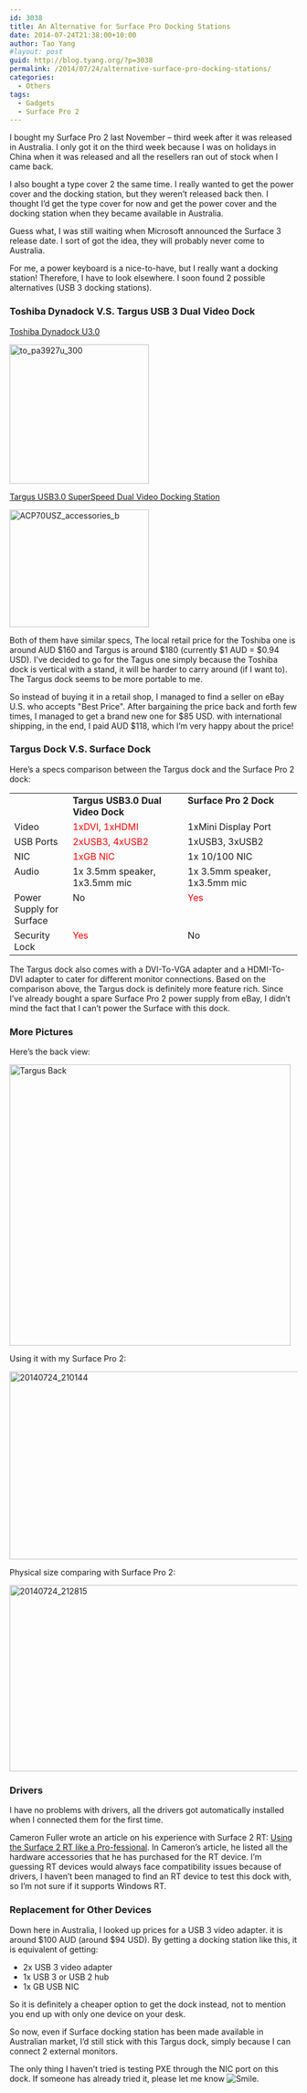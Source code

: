 ```yaml
---
id: 3038
title: An Alternative for Surface Pro Docking Stations
date: 2014-07-24T21:38:00+10:00
author: Tao Yang
#layout: post
guid: http://blog.tyang.org/?p=3038
permalink: /2014/07/24/alternative-surface-pro-docking-stations/
categories:
  - Others
tags:
  - Gadgets
  - Surface Pro 2
---
```

I bought my Surface Pro 2 last November – third week after it was released in Australia. I only got it on the third week because I was on holidays in China when it was released and all the resellers ran out of stock when I came back.

I also bought a type cover 2 the same time. I really wanted to get the power cover and the docking station, but they weren’t released back then. I thought I’d get the type cover for now and get the power cover and the docking station when they became available in Australia.

Guess what, I was still waiting when Microsoft announced the Surface 3 release date. I sort of got the idea, they will probably never come to Australia.

For me, a power keyboard is a nice-to-have, but I really want a docking station! Therefore, I have to look elsewhere. I soon found 2 possible alternatives (USB 3 docking stations).
<h3>Toshiba Dynadock V.S. Targus USB 3 Dual Video Dock</h3>
<a href="http://www.toshiba.com/us/accessories/Docking-and-Stands/Port-Replicators/Docking-Station/PA3927U-1PRP">Toshiba Dynadock U3.0</a>

<a href="http://blog.tyang.org/wp-content/uploads/2014/07/to_pa3927u_300.png"><img style="background-image: none; padding-top: 0px; padding-left: 0px; display: inline; padding-right: 0px; border: 0px;" title="to_pa3927u_300" src="http://blog.tyang.org/wp-content/uploads/2014/07/to_pa3927u_300_thumb.png" alt="to_pa3927u_300" width="244" height="244" border="0" /></a>

<a href="http://targus.com/au/product_details.asp?sku=ACP70AU">Targus USB3.0 SuperSpeed Dual Video Docking Station</a>

<a href="http://blog.tyang.org/wp-content/uploads/2014/07/ACP70USZ_accessories_b.jpg"><img style="background-image: none; padding-top: 0px; padding-left: 0px; display: inline; padding-right: 0px; border: 0px;" title="ACP70USZ_accessories_b" src="http://blog.tyang.org/wp-content/uploads/2014/07/ACP70USZ_accessories_b_thumb.jpg" alt="ACP70USZ_accessories_b" width="244" height="206" border="0" /></a>

Both of them have similar specs, The local retail price for the Toshiba one is around AUD $160 and Targus is around $180 (currently $1 AUD = $0.94 USD). I’ve decided to go for the Tagus one simply because the Toshiba dock is vertical with a stand, it will be harder to carry around (if I want to). The Targus dock seems to be more portable to me.

So instead of buying it in a retail shop, I managed to find a seller on eBay U.S. who accepts "Best Price". After bargaining the price back and forth few times, I managed to get a brand new one for $85 USD. with international shipping, in the end, I paid AUD $118, which I’m very happy about the price!
<h3>Targus Dock V.S. Surface Dock</h3>
Here’s a specs comparison between the Targus dock and the Surface Pro 2 dock:
<table border="0" width="580" cellspacing="0" cellpadding="2">
<tbody>
<tr>
<td valign="top" width="98"></td>
<td valign="top" width="241"><strong>Targus USB3.0 Dual Video Dock</strong></td>
<td valign="top" width="239"><strong>Surface Pro 2 Dock</strong></td>
</tr>
<tr>
<td valign="top" width="98">Video</td>
<td valign="top" width="241"><span style="color: #ff0000;">1xDVI, 1xHDMI</span></td>
<td valign="top" width="239">1xMini Display Port</td>
</tr>
<tr>
<td valign="top" width="98">USB Ports</td>
<td valign="top" width="241"><span style="color: #ff0000;">2xUSB3, 4xUSB2</span></td>
<td valign="top" width="239">1xUSB3, 3xUSB2</td>
</tr>
<tr>
<td valign="top" width="98">NIC</td>
<td valign="top" width="241"><span style="color: #ff0000;">1xGB NIC</span></td>
<td valign="top" width="239">1x 10/100 NIC</td>
</tr>
<tr>
<td valign="top" width="98">Audio</td>
<td valign="top" width="241">1x 3.5mm speaker, 1x3.5mm mic</td>
<td valign="top" width="239">1x 3.5mm speaker, 1x3.5mm mic</td>
</tr>
<tr>
<td valign="top" width="98">Power Supply for Surface</td>
<td valign="top" width="241">No</td>
<td valign="top" width="239"><span style="color: #ff0000;">Yes</span></td>
</tr>
<tr>
<td valign="top" width="98">Security Lock</td>
<td valign="top" width="241"><span style="color: #ff0000;">Yes</span></td>
<td valign="top" width="239">No</td>
</tr>
</tbody>
</table>
The Targus dock also comes with a DVI-To-VGA adapter and a HDMI-To-DVI adapter to cater for different monitor connections. Based on the comparison above, the Targus dock is definitely more feature rich. Since I’ve already bought a spare Surface Pro 2 power supply from eBay, I didn’t mind the fact that I can’t power the Surface with this dock.
<h3>More Pictures</h3>
Here’s the back view:

<a href="http://blog.tyang.org/wp-content/uploads/2014/07/Targus-Back.jpg"><img style="background-image: none; padding-top: 0px; padding-left: 0px; display: inline; padding-right: 0px; border: 0px;" title="Targus Back" src="http://blog.tyang.org/wp-content/uploads/2014/07/Targus-Back_thumb.jpg" alt="Targus Back" width="492" height="492" border="0" /></a>

Using it with my Surface Pro 2:

<a href="http://blog.tyang.org/wp-content/uploads/2014/07/20140724_210144.jpg"><img style="background-image: none; padding-top: 0px; padding-left: 0px; display: inline; padding-right: 0px; border: 0px;" title="20140724_210144" src="http://blog.tyang.org/wp-content/uploads/2014/07/20140724_210144_thumb.jpg" alt="20140724_210144" width="580" height="329" border="0" /></a>

Physical size comparing with Surface Pro 2:

<a href="http://blog.tyang.org/wp-content/uploads/2014/07/20140724_212815.jpg"><img style="background-image: none; padding-top: 0px; padding-left: 0px; display: inline; padding-right: 0px; border: 0px;" title="20140724_212815" src="http://blog.tyang.org/wp-content/uploads/2014/07/20140724_212815_thumb.jpg" alt="20140724_212815" width="580" height="326" border="0" /></a>
<h3>Drivers</h3>
I have no problems with drivers, all the drivers got automatically installed when I connected them for the first time.

Cameron Fuller wrote an article on his experience with Surface 2 RT: <a href="http://blogs.catapultsystems.com/cfuller/archive/2014/04/09/using-the-surface-2-rt-like-a-pro-fessional-1.aspx">Using the Surface 2 RT like a Pro-fessional</a>. In Cameron’s article, he listed all the hardware accessories that he has purchased for the RT device. I’m guessing RT devices would always face compatibility issues because of drivers, I haven’t been managed to find an RT device to test this dock with, so I’m not sure if it supports Windows RT.
<h3>Replacement for Other Devices</h3>
Down here in Australia, I looked up prices for a USB 3 video adapter. it is around $100 AUD (around $94 USD). By getting a docking station like this, it is equivalent of getting:
<ul>
	<li>2x USB 3 video adapter</li>
	<li>1x USB 3 or USB 2 hub</li>
	<li>1x GB USB NIC</li>
</ul>
So it is definitely a cheaper option to get the dock instead, not to mention you end up with only one device on your desk.

So now, even if Surface docking station has been made available in Australian market, I’d still stick with this Targus dock, simply because I can connect 2 external monitors.

The only thing I haven’t tried is testing PXE through the NIC port on this dock. If someone has already tried it, please let me know <img class="wlEmoticon wlEmoticon-smile" style="border-style: none;" src="http://blog.tyang.org/wp-content/uploads/2014/07/wlEmoticon-smile4.png" alt="Smile" />.